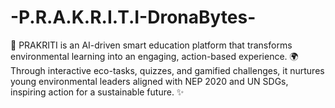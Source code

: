 # -P.R.A.K.R.I.T.I-DronaBytes-
🌱 PRAKRITI is an AI-driven smart education platform that transforms environmental learning into an engaging, action-based experience. 🌍 Through interactive eco-tasks, quizzes, and gamified challenges, it nurtures young environmental leaders aligned with NEP 2020 and UN SDGs, inspiring action for a sustainable future. ✨
